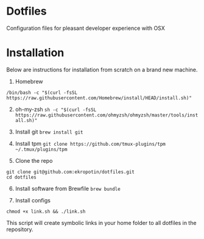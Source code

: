 # Dotfiles
Configuration files for pleasant developer experience with OSX

# Installation
Below are instructions for installation from scratch on a brand new machine.

1. Homebrew

```/bin/bash -c "$(curl -fsSL https://raw.githubusercontent.com/Homebrew/install/HEAD/install.sh)"```

2.  oh-my-zsh
```sh -c "$(curl -fsSL https://raw.githubusercontent.com/ohmyzsh/ohmyzsh/master/tools/install.sh)"```

3. Install git
```brew install git```

4. Install tpm
```git clone https://github.com/tmux-plugins/tpm ~/.tmux/plugins/tpm```

5. Clone the repo
```
git clone git@github.com:ekropotin/dotfiles.git
cd dotfiles
```

6. Install software from Brewfile
```brew bundle```

7. Install configs
```
chmod +x link.sh && ./link.sh
```
This script will create symbolic links in your home folder to all dotfiles in the repository.
